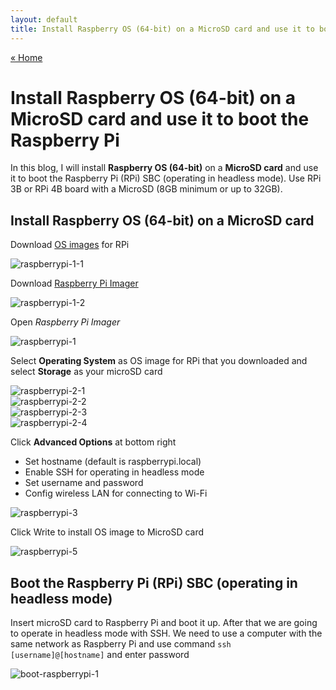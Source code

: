 ```yaml
---
layout: default
title: Install Raspberry OS (64-bit) on a MicroSD card and use it to boot the Raspberry Pi
---
```


[« Home](https://jedsadasrijunpoe.github.io/)

# Install Raspberry OS (64-bit) on a MicroSD card and use it to boot the Raspberry Pi

In this blog, I will install **Raspberry OS (64-bit)** on a **MicroSD card** and use it to boot the Raspberry Pi (RPi) SBC (operating in headless mode). Use RPi 3B or RPi 4B board with a MicroSD (8GB minimum or up to 32GB).

## Install Raspberry OS (64-bit) on a MicroSD card

Download [OS images](https://www.raspberrypi.com/software/operating-systems/) for RPi

![raspberrypi-1-1](/images/raspberry_pi/raspberry_pi_1-1.png)

Download [Raspberry Pi Imager](https://www.raspberrypi.com/software/)

![raspberrypi-1-2](/images/raspberry_pi/raspberry_pi_1-2.png)

Open *Raspberry Pi Imager*

![raspberrypi-1](/images/raspberry_pi/raspberry_pi_1.png)

Select **Operating System** as OS image for RPi that you downloaded and select **Storage** as your microSD card

![raspberrypi-2-1](/images/raspberry_pi/raspberry_pi_2-1.png)  
![raspberrypi-2-2](/images/raspberry_pi/raspberry_pi_2-2.png)  
![raspberrypi-2-3](/images/raspberry_pi/raspberry_pi_2-3.png)  
![raspberrypi-2-4](/images/raspberry_pi/raspberry_pi_2.png)

Click **Advanced Options** at bottom right
- Set hostname (default is raspberrypi.local)
- Enable SSH for operating in headless mode
- Set username and password
- Config wireless LAN for connecting to Wi-Fi

![raspberrypi-3](/images/raspberry_pi/raspberry_pi_3.png)

Click Write to install OS image to MicroSD card

![raspberrypi-5](/images/raspberry_pi/raspberry_pi_5.png)

## Boot the Raspberry Pi (RPi) SBC (operating in headless mode)

Insert microSD card to Raspberry Pi and boot it up. After that we are going to operate in headless mode with SSH. We need to use a computer with the same network as Raspberry Pi and use command `ssh [username]@[hostname]` and enter password 

![boot-raspberrypi-1](/images/raspberry_pi/raspberry_pi_6.png)